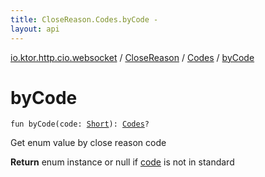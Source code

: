 ```yaml
---
title: CloseReason.Codes.byCode - 
layout: api
---
```


<div class='api-docs-breadcrumbs'><a href="../../index.html">io.ktor.http.cio.websocket</a> / <a href="../index.html">CloseReason</a> / <a href="index.html">Codes</a> / <a href="./by-code.html">byCode</a></div>

# byCode

<div class="signature"><code><span class="keyword">fun </span><span class="identifier">byCode</span><span class="symbol">(</span><span class="parameterName" id="io.ktor.http.cio.websocket.CloseReason.Codes.Companion$byCode(kotlin.Short)/code">code</span><span class="symbol">:</span>&nbsp;<a href="https://kotlinlang.org/api/latest/jvm/stdlib/kotlin/-short/index.html"><span class="identifier">Short</span></a><span class="symbol">)</span><span class="symbol">: </span><a href="index.html"><span class="identifier">Codes</span></a><span class="symbol">?</span></code></div>

Get enum value by close reason code

**Return**
enum instance or null if <a href="by-code.html#io.ktor.http.cio.websocket.CloseReason.Codes.Companion$byCode(kotlin.Short)/code">code</a> is not in standard

